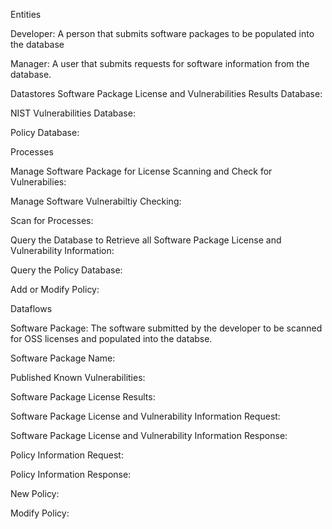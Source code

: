 Entities

Developer: A person that submits software packages to be populated into the database

Manager: A user that submits requests for software information from the database.

Datastores
Software Package License and Vulnerabilities Results Database:

NIST Vulnerabilities Database:

Policy Database:



Processes

Manage Software Package for License Scanning and Check for Vulnerabilies:

Manage Software Vulnerabiltiy Checking:

Scan for Processes:

Query the Database to Retrieve all Software Package License and Vulnerability Information:

Query the Policy Database:

Add or Modify Policy:



Dataflows

Software Package: The software submitted by the developer to be scanned for OSS licenses and populated into the databse.

Software Package Name:

Published Known Vulnerabilities:

Software Package License Results:

Software Package License and Vulnerability Information Request:

Software Package License and Vulnerability Information Response:

Policy Information Request:

Policy Information Response:

New Policy:

Modify Policy:
